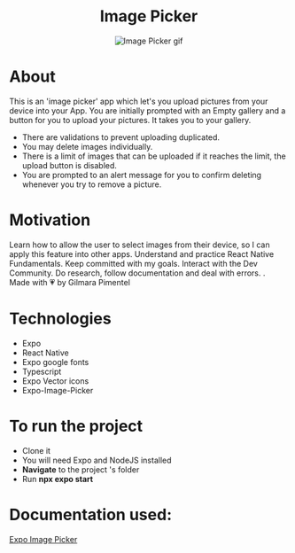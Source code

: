 <div align='center'>
<h1 align="center">Image Picker</h1>



<img src="https://ik.imagekit.io/cnbmdh4b9w/ezgif.com-optimize_66mWkU1eEe.gif?updatedAt=1678847840448" alt="Image Picker gif"/>


</div>

# About

This is an 'image picker' app which let's you upload pictures from your device into your App.
You are initially prompted with an Empty gallery and a button for you to upload your pictures. It takes you to your gallery. 
- There are validations to prevent uploading duplicated.
- You may delete images individually.
- There is a limit of images that can be uploaded if it reaches the limit, the upload button is disabled.
- You are prompted to an alert message for you to confirm deleting whenever you try to remove a picture. 

# Motivation

Learn how to allow the user to select images from their device, so I can apply this feature into other apps.
Understand and practice React Native Fundamentals.
Keep committed with my goals.
Interact with the Dev Community.
Do research, follow documentation and deal with errors.
.</br>
Made with 💗 by Gilmara Pimentel


# Technologies

- Expo
- React Native
- Expo google fonts
- Typescript
- Expo Vector icons
- Expo-Image-Picker

# To run the project
- Clone it
- You will need Expo and NodeJS installed
- **Navigate** to the project 's folder 
- Run **npx expo start**

# Documentation used:

[Expo Image Picker](https://docs.expo.dev/versions/latest/sdk/imagepicker/)



